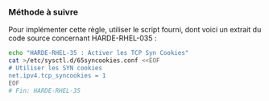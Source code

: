 
### Méthode à suivre

Pour implémenter cette règle, utiliser le script fourni, dont voici un extrait du code source concernant HARDE-RHEL-035 :

``` {.bash .numberLines}
echo "HARDE-RHEL-35 : Activer les TCP Syn Cookies"
cat >/etc/sysctl.d/65syncookies.conf <<EOF
# Utiliser les SYN cookies
net.ipv4.tcp_syncookies = 1
EOF
# Fin: HARDE-RHEL-35
```

